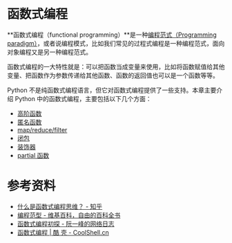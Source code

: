 # 函数式编程

**函数式编程（functional programming）**是一种[编程范式（Programming paradigm）](https://zh.wikipedia.org/wiki/%E7%BC%96%E7%A8%8B%E8%8C%83%E5%9E%8B)，或者说编程模式，比如我们常见的过程式编程是一种编程范式，面向对象编程又是另一种编程范式。

函数式编程的一大特性就是：可以把函数当成变量来使用，比如将函数赋值给其他变量、把函数作为参数传递给其他函数、函数的返回值也可以是一个函数等等。

Python 不是纯函数式编程语言，但它对函数式编程提供了一些支持。本章主要介绍 Python 中的函数式编程，主要包括以下几个方面：

* [高阶函数](./high_order_func.md)
* [匿名函数](./anonymous_func.md)
* [map/reduce/filter](./map_reduce_filter.md)
* [闭包](./closure.md)
* [装饰器](./decorator.md)
* [partial 函数](./partial.md)

# 参考资料

- [什么是函数式编程思维？ - 知乎](https://www.zhihu.com/question/28292740)
- [编程范型 - 维基百科，自由的百科全书](https://zh.wikipedia.org/wiki/%E7%BC%96%E7%A8%8B%E8%8C%83%E5%9E%8B)
- [函数式编程初探 - 阮一峰的网络日志](http://www.ruanyifeng.com/blog/2012/04/functional_programming.html)
- [函数式编程 | 酷 壳 - CoolShell.cn](http://coolshell.cn/articles/10822.html)

